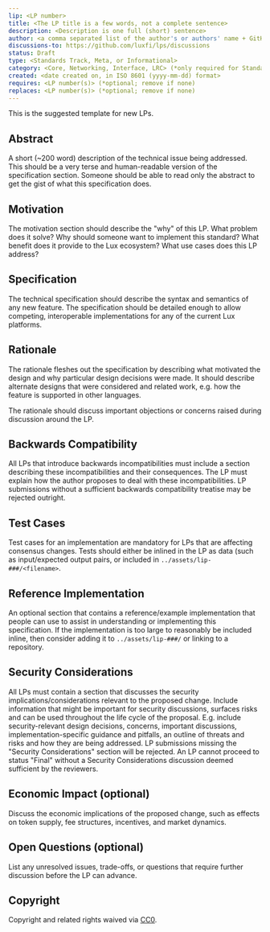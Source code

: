 ```yaml
---
lip: <LP number>
title: <The LP title is a few words, not a complete sentence>
description: <Description is one full (short) sentence>
author: <a comma separated list of the author's or authors' name + GitHub username (in parenthesis), or name and email (in angle brackets).  Example, FirstName LastName (@GitHubUsername), FirstName LastName <foo@bar.com>, FirstName (@GitHubUsername) and GitHubUsername (@GitHubUsername)>
discussions-to: https://github.com/luxfi/lps/discussions
status: Draft
type: <Standards Track, Meta, or Informational>
category: <Core, Networking, Interface, LRC> (*only required for Standards Track LPs)
created: <date created on, in ISO 8601 (yyyy-mm-dd) format>
requires: <LP number(s)> (*optional; remove if none)
replaces: <LP number(s)> (*optional; remove if none)
---
```


This is the suggested template for new LPs.

## Abstract

A short (~200 word) description of the technical issue being addressed. This should be a very terse and human-readable version of the specification section. Someone should be able to read only the abstract to get the gist of what this specification does.

## Motivation

The motivation section should describe the "why" of this LP. What problem does it solve? Why should someone want to implement this standard? What benefit does it provide to the Lux ecosystem? What use cases does this LP address?

## Specification

The technical specification should describe the syntax and semantics of any new feature. The specification should be detailed enough to allow competing, interoperable implementations for any of the current Lux platforms.

## Rationale

The rationale fleshes out the specification by describing what motivated the design and why particular design decisions were made. It should describe alternate designs that were considered and related work, e.g. how the feature is supported in other languages.

The rationale should discuss important objections or concerns raised during discussion around the LP.

## Backwards Compatibility

All LPs that introduce backwards incompatibilities must include a section describing these incompatibilities and their consequences. The LP must explain how the author proposes to deal with these incompatibilities. LP submissions without a sufficient backwards compatibility treatise may be rejected outright.

## Test Cases

Test cases for an implementation are mandatory for LPs that are affecting consensus changes. Tests should either be inlined in the LP as data (such as input/expected output pairs, or included in `../assets/lip-###/<filename>`.

## Reference Implementation

An optional section that contains a reference/example implementation that people can use to assist in understanding or implementing this specification. If the implementation is too large to reasonably be included inline, then consider adding it to `../assets/lip-###/` or linking to a repository.

## Security Considerations

All LPs must contain a section that discusses the security implications/considerations relevant to the proposed change. Include information that might be important for security discussions, surfaces risks and can be used throughout the life cycle of the proposal. E.g. include security-relevant design decisions, concerns, important discussions, implementation-specific guidance and pitfalls, an outline of threats and risks and how they are being addressed. LP submissions missing the "Security Considerations" section will be rejected. An LP cannot proceed to status "Final" without a Security Considerations discussion deemed sufficient by the reviewers.

## Economic Impact (optional)

Discuss the economic implications of the proposed change, such as effects on token supply, fee structures, incentives, and market dynamics.

## Open Questions (optional)

List any unresolved issues, trade-offs, or questions that require further discussion before the LP can advance.

## Copyright

Copyright and related rights waived via [CC0](https://creativecommons.org/publicdomain/zero/1.0/).
